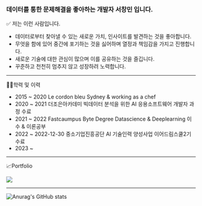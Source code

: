 ### 데이터를 통한 문제해결을 좋아하는 개발자 서창민 입니다. 

✅ 저는 이런 사람입니다.
- 데이터로부터 찾아낼 수 있는 새로운 가치, 인사이트를 발견하는 것을 좋아합니다.
- 무엇을 함에 있어 중간에 포기하는 것을 싫어하며 열정과 책임감을 가지고 진행합니다.
- 새로운 기술에 대한 관심이 많으며 이를 공유하는 것을 즐깁니다.
- 꾸준하고 천천히 멈추지 않고 성장하려 노력합니다.
------

👨‍🎓학력 및 이력
- 2015 ~ 2020 Le cordon bleu Sydney & working as a chef
- 2020 ~ 2021 더조은아카데미 빅데이터 분석을 위한 AI 응용소프트웨어 개발자 과정 수료
- 2021 ~ 2022 Fastcaumpus Byte Degree Datascience & Deeplearning 이수 & 이론공부 
- 2022 ~ 2022-12-30 중소기업진흥공단 AI 기술인력 양성사업 이어드림스쿨2기 수료
- 2023 ~            

-----

📈Portfolio  
<p><a href="https://0229cm.oopy.io" target="_blank"><img src="https://img.shields.io/badge/Notion-%23000000.svg?style=for-the-badge&logo=notion&logoColor=white"/></a></p>


-----

![Anurag's GitHub stats](https://github-readme-stats.vercel.app/api?username=0229cm&show_icons=true&theme=merko)
<!--
**0229cm/0229cm** is a ✨ _special_ ✨ repository because its `README.md` (this file) appears on your GitHub profile.

Here are some ideas to get you started:

- 🔭 I’m currently working on ...
- 🌱 I’m currently learning ...
- 👯 I’m looking to collaborate on ...
- 🤔 I’m looking for help with ...
- 💬 Ask me about ...
- 📫 How to reach me: ...
- 😄 Pronouns: ...
- ⚡ Fun fact: ...
-->
